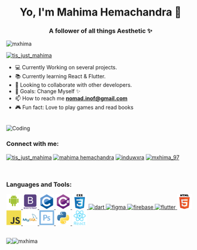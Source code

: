 <h1 align="center">Yo, I'm Mahima Hemachandra 🤘 </h1>
<h3 align="center">A follower of all things Aesthetic ✨</h3>

<p align="left"> <img src="https://komarev.com/ghpvc/?username=mxhima&label=Profile%20views&color=0e75b6&style=flat" alt="mxhima" /> </p>

<p align="left"> <a href="https://twitter.com/tis_just_mahima" target="blank"><img src="https://img.shields.io/twitter/follow/tis_just_mahima?logo=twitter&style=for-the-badge" alt="tis_just_mahima" /></a> </p>


- 💻 Currently Working on several projects.
- 📚 Currently learning React & Flutter.
- 👯 Looking to collaborate with other developers.
- 🥅 Goals: Change Myself ✨
- 📫 How to reach me **nomad.inof@gmail.com**
- 🎮 Fun fact: Love to play games and read books 

<br />

<img align="center" alt="Coding" width="400" height="200" src="https://media.giphy.com/media/836HiJc7pgzy8iNXCn/giphy.gif">

<br />

<h3 align="left">Connect with me:</h3>

<p align="left">
<a href="https://twitter.com/tis_just_mahima" target="blank"><img align="center" src="https://raw.githubusercontent.com/rahuldkjain/github-profile-readme-generator/master/src/images/icons/Social/twitter.svg" alt="tis_just_mahima" height="30" width="40" /></a>
<a href="https://www.linkedin.com/in/mahima-hemachandra-73ba5a1a5/" target="blank"><img align="center" src="https://raw.githubusercontent.com/rahuldkjain/github-profile-readme-generator/master/src/images/icons/Social/linked-in-alt.svg" alt="mahima hemachandra" height="30" width="40" /></a>
<a href="https://instagram.com/induwxra" target="blank"><img align="center" src="https://raw.githubusercontent.com/rahuldkjain/github-profile-readme-generator/master/src/images/icons/Social/instagram.svg" alt="induwxra" height="30" width="40" /></a>
<a href="https://dribbble.com/mxhima_97" target="blank"><img align="center" src="https://raw.githubusercontent.com/rahuldkjain/github-profile-readme-generator/master/src/images/icons/Social/dribbble.svg" alt="mxhima_97" height="30" width="40" /></a>
</p>

<br />

<h3 align="left">Languages and Tools:</h3>

<p align="left"> <a href="https://developer.android.com" target="_blank"> <img src="https://raw.githubusercontent.com/devicons/devicon/master/icons/android/android-original-wordmark.svg" alt="android" width="40" height="40"/> </a> <a href="https://getbootstrap.com" target="_blank"> <img src="https://raw.githubusercontent.com/devicons/devicon/master/icons/bootstrap/bootstrap-plain-wordmark.svg" alt="bootstrap" width="40" height="40"/> </a> <a href="https://www.cprogramming.com/" target="_blank"> <img src="https://raw.githubusercontent.com/devicons/devicon/master/icons/c/c-original.svg" alt="c" width="40" height="40"/> </a> <a href="https://www.w3schools.com/cs/" target="_blank"> <img src="https://raw.githubusercontent.com/devicons/devicon/master/icons/csharp/csharp-original.svg" alt="csharp" width="40" height="40"/> </a> <a href="https://www.w3schools.com/css/" target="_blank"> <img src="https://raw.githubusercontent.com/devicons/devicon/master/icons/css3/css3-original-wordmark.svg" alt="css3" width="40" height="40"/> </a> <a href="https://dart.dev" target="_blank"> <img src="https://www.vectorlogo.zone/logos/dartlang/dartlang-icon.svg" alt="dart" width="40" height="40"/> </a> <a href="https://www.figma.com/" target="_blank"> <img src="https://www.vectorlogo.zone/logos/figma/figma-icon.svg" alt="figma" width="40" height="40"/> </a> <a href="https://firebase.google.com/" target="_blank"> <img src="https://www.vectorlogo.zone/logos/firebase/firebase-icon.svg" alt="firebase" width="40" height="40"/> </a> <a href="https://flutter.dev" target="_blank"> <img src="https://www.vectorlogo.zone/logos/flutterio/flutterio-icon.svg" alt="flutter" width="40" height="40"/> </a> <a href="https://www.w3.org/html/" target="_blank"> <img src="https://raw.githubusercontent.com/devicons/devicon/master/icons/html5/html5-original-wordmark.svg" alt="html5" width="40" height="40"/> </a> <a href="https://developer.mozilla.org/en-US/docs/Web/JavaScript" target="_blank"> <img src="https://raw.githubusercontent.com/devicons/devicon/master/icons/javascript/javascript-original.svg" alt="javascript" width="40" height="40"/> </a> <a href="https://www.mysql.com/" target="_blank"> <img src="https://raw.githubusercontent.com/devicons/devicon/master/icons/mysql/mysql-original-wordmark.svg" alt="mysql" width="40" height="40"/> </a> <a href="https://www.photoshop.com/en" target="_blank"> <img src="https://raw.githubusercontent.com/devicons/devicon/master/icons/photoshop/photoshop-line.svg" alt="photoshop" width="40" height="40"/> </a> <a href="https://www.python.org" target="_blank"> <img src="https://raw.githubusercontent.com/devicons/devicon/master/icons/python/python-original.svg" alt="python" width="40" height="40"/> </a> <a href="https://reactjs.org/" target="_blank"> <img src="https://raw.githubusercontent.com/devicons/devicon/master/icons/react/react-original-wordmark.svg" alt="react" width="40" height="40"/> </a> </p>

<br />

<img align="left" src="https://github-readme-stats.vercel.app/api?username=Mxhima&&show_icons=true&title_color=ffffff&icon_color=bb2acf&text_color=daf7dc&bg_color=151515">


<img src="https://github-readme-stats.vercel.app/api/top-langs?username=mxhima&show_icons=true&locale=en&layout=compact" alt="mxhima" />


